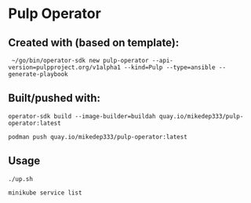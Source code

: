 # Pulp Operator

## Created with (based on template):
` ~/go/bin/operator-sdk new pulp-operator --api-version=pulpproject.org/v1alpha1 --kind=Pulp --type=ansible --generate-playbook`

## Built/pushed with:
`operator-sdk build --image-builder=buildah quay.io/mikedep333/pulp-operator:latest`

`podman push quay.io/mikedep333/pulp-operator:latest`

## Usage
`./up.sh`

`minikube service list`
